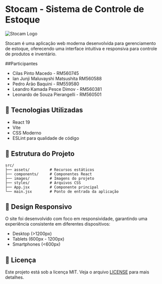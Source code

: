 # Stocam - Sistema de Controle de Estoque

![Stocam Logo](src/images/logo.png.jpg)

Stocam é uma aplicação web moderna desenvolvida para gerenciamento de estoque, oferecendo uma interface intuitiva e responsiva para controle de produtos e inventário.

##Participantes

- Cilas Pinto Macedo - RM560745
- Ian Junji Maluvayshi Matsushita RM560588
- Pedro Arão Baquini - RM559580
- Leandro Kamada Pesce Dimov - RM560381
- Leonardo de Souza Pierangelli - RM560501

## 🚀 Tecnologias Utilizadas

- React 19
- Vite
- CSS Moderno
- ESLint para qualidade de código

## 📁 Estrutura do Projeto

```
src/
├── assets/         # Recursos estáticos
├── components/     # Componentes React
├── images/         # Imagens do projeto
├── styles/         # Arquivos CSS
├── App.jsx         # Componente principal
└── main.jsx        # Ponto de entrada da aplicação
```

## 🎨 Design Responsivo

O site foi desenvolvido com foco em responsividade, garantindo uma experiência consistente em diferentes dispositivos:

- Desktop (>1200px)
- Tablets (600px - 1200px)
- Smartphones (<600px)

## 📝 Licença

Este projeto está sob a licença MIT. Veja o arquivo [LICENSE](LICENSE) para mais detalhes.


